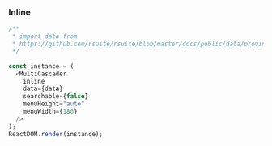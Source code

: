 ### Inline

<!--start-code-->

```js
/**
 * import data from
 * https://github.com/rsuite/rsuite/blob/master/docs/public/data/province-simplified.json
 */

const instance = (
  <MultiCascader
    inline
    data={data}
    searchable={false}
    menuHeight="auto"
    menuWidth={180}
  />
);
ReactDOM.render(instance);
```

<!--end-code-->
